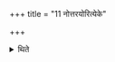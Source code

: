 +++
title = "11 नोत्तरयोरित्येके"

+++

<details><summary>थिते</summary>

11. According to some (ritualists) he should not do so in connection with the last two formulae.
</details>
